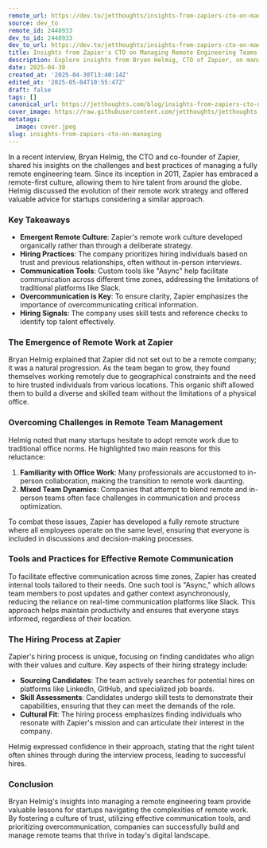 ```yaml
---
remote_url: https://dev.to/jetthoughts/insights-from-zapiers-cto-on-managing-remote-engineering-teams-43d5
source: dev_to
remote_id: 2448933
dev_to_id: 2448933
dev_to_url: https://dev.to/jetthoughts/insights-from-zapiers-cto-on-managing-remote-engineering-teams-43d5
title: Insights from Zapier's CTO on Managing Remote Engineering Teams
description: Explore insights from Bryan Helmig, CTO of Zapier, on managing remote engineering teams, hiring practices, and effective communication strategies.
date: 2025-04-30
created_at: '2025-04-30T13:40:14Z'
edited_at: '2025-05-04T10:55:47Z'
draft: false
tags: []
canonical_url: https://jetthoughts.com/blog/insights-from-zapiers-cto-on-managing/
cover_image: https://raw.githubusercontent.com/jetthoughts/jetthoughts.github.io/master/content/blog/insights-from-zapiers-cto-on-managing/cover.jpeg
metatags:
  image: cover.jpeg
slug: insights-from-zapiers-cto-on-managing
---
```

In a recent interview, Bryan Helmig, the CTO and co-founder of Zapier, shared his insights on the challenges and best practices of managing a fully remote engineering team. Since its inception in 2011, Zapier has embraced a remote-first culture, allowing them to hire talent from around the globe. Helmig discussed the evolution of their remote work strategy and offered valuable advice for startups considering a similar approach.

### Key Takeaways

*   **Emergent Remote Culture**: Zapier's remote work culture developed organically rather than through a deliberate strategy.
*   **Hiring Practices**: The company prioritizes hiring individuals based on trust and previous relationships, often without in-person interviews.
*   **Communication Tools**: Custom tools like "Async" help facilitate communication across different time zones, addressing the limitations of traditional platforms like Slack.
*   **Overcommunication is Key**: To ensure clarity, Zapier emphasizes the importance of overcommunicating critical information.
*   **Hiring Signals**: The company uses skill tests and reference checks to identify top talent effectively.

### The Emergence of Remote Work at Zapier

Bryan Helmig explained that Zapier did not set out to be a remote company; it was a natural progression. As the team began to grow, they found themselves working remotely due to geographical constraints and the need to hire trusted individuals from various locations. This organic shift allowed them to build a diverse and skilled team without the limitations of a physical office.

### Overcoming Challenges in Remote Team Management

Helmig noted that many startups hesitate to adopt remote work due to traditional office norms. He highlighted two main reasons for this reluctance:

1.  **Familiarity with Office Work**: Many professionals are accustomed to in-person collaboration, making the transition to remote work daunting.
2.  **Mixed Team Dynamics**: Companies that attempt to blend remote and in-person teams often face challenges in communication and process optimization.

To combat these issues, Zapier has developed a fully remote structure where all employees operate on the same level, ensuring that everyone is included in discussions and decision-making processes.

### Tools and Practices for Effective Remote Communication

To facilitate effective communication across time zones, Zapier has created internal tools tailored to their needs. One such tool is "Async," which allows team members to post updates and gather context asynchronously, reducing the reliance on real-time communication platforms like Slack. This approach helps maintain productivity and ensures that everyone stays informed, regardless of their location.

### The Hiring Process at Zapier

Zapier's hiring process is unique, focusing on finding candidates who align with their values and culture. Key aspects of their hiring strategy include:

*   **Sourcing Candidates**: The team actively searches for potential hires on platforms like LinkedIn, GitHub, and specialized job boards.
*   **Skill Assessments**: Candidates undergo skill tests to demonstrate their capabilities, ensuring that they can meet the demands of the role.
*   **Cultural Fit**: The hiring process emphasizes finding individuals who resonate with Zapier's mission and can articulate their interest in the company.

Helmig expressed confidence in their approach, stating that the right talent often shines through during the interview process, leading to successful hires.

### Conclusion

Bryan Helmig's insights into managing a remote engineering team provide valuable lessons for startups navigating the complexities of remote work. By fostering a culture of trust, utilizing effective communication tools, and prioritizing overcommunication, companies can successfully build and manage remote teams that thrive in today's digital landscape.
